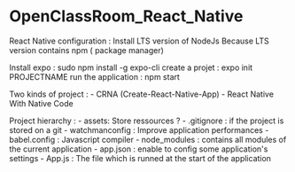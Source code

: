 # OpenClassRoom_React_Native


React Native configuration : 
Install LTS version of NodeJs
Because LTS version contains npm ( package manager)

Install expo : sudo npm install -g expo-cli
create a projet : expo init PROJECTNAME
run the application : npm start


Two kinds of project :
    -  CRNA (Create-React-Native-App)
    -  React Native With Native Code


Project hierarchy : 
    -  assets: Store ressources ?
    -  .gitignore : if the project is stored on a git
    -  watchmanconfig : Improve application performances
    -  babel.config : Javascript compiler
    -  node_modules : contains all modules of the current application
    -  app.json : enable to config some application's settings
    -  App.js : The file which is runned at the start of the application
    